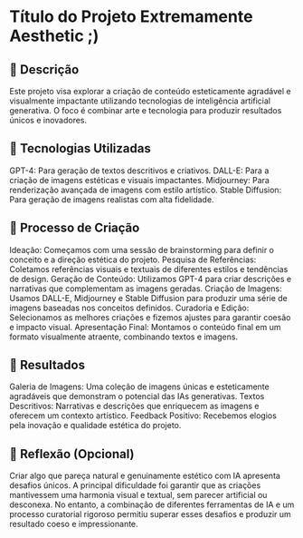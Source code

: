 # Título do Projeto Extremamente Aesthetic ;)

## 📒 Descrição
Este projeto visa explorar a criação de conteúdo esteticamente agradável e visualmente impactante utilizando tecnologias de inteligência artificial generativa. O foco é combinar arte e tecnologia para produzir resultados únicos e inovadores.

## 🤖 Tecnologias Utilizadas
GPT-4: Para geração de textos descritivos e criativos.
DALL-E: Para a criação de imagens estéticas e visuais impactantes.
Midjourney: Para renderização avançada de imagens com estilo artístico.
Stable Diffusion: Para geração de imagens realistas com alta fidelidade.

## 🧐 Processo de Criação
Ideação: Começamos com uma sessão de brainstorming para definir o conceito e a direção estética do projeto.
Pesquisa de Referências: Coletamos referências visuais e textuais de diferentes estilos e tendências de design.
Geração de Conteúdo: Utilizamos GPT-4 para criar descrições e narrativas que complementam as imagens geradas.
Criação de Imagens: Usamos DALL-E, Midjourney e Stable Diffusion para produzir uma série de imagens baseadas nos conceitos definidos.
Curadoria e Edição: Selecionamos as melhores criações e fizemos ajustes para garantir coesão e impacto visual.
Apresentação Final: Montamos o conteúdo final em um formato visualmente atraente, combinando textos e imagens.

## 🚀 Resultados
Galeria de Imagens: Uma coleção de imagens únicas e esteticamente agradáveis que demonstram o potencial das IAs generativas.
Textos Descritivos: Narrativas e descrições que enriquecem as imagens e oferecem um contexto artístico.
Feedback Positivo: Recebemos elogios pela inovação e qualidade estética do projeto.

## 💭 Reflexão (Opcional)
Criar algo que pareça natural e genuinamente estético com IA apresenta desafios únicos. A principal dificuldade foi garantir que as criações mantivessem uma harmonia visual e textual, sem parecer artificial ou desconexa. No entanto, a combinação de diferentes ferramentas de IA e um processo curatorial rigoroso permitiu superar esses desafios e produzir um resultado coeso e impressionante.


